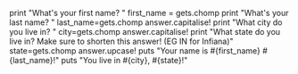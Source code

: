 print "What's your first name? "
first_name = gets.chomp
print "What's your last name? "
last_name=gets.chomp
answer.capitalise!
print "What city do you live in? "
city=gets.chomp
answer.capitalise!
print "What state do you live in? Make sure to shorten this answer! (EG IN for Infiana)"
state=gets.chomp
answer.upcase!
puts "Your name is #{first_name} #{last_name}!"
puts "You live in #{city}, #{state}!"
